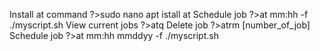 Install at command
?>sudo nano apt istall at
Schedule job
?>at mm:hh -f ./myscript.sh
View current jobs
?>atq
Delete job
?>atrm [number_of_job]
Schedule job
?>at mm:hh mmddyy -f ./myscript.sh
